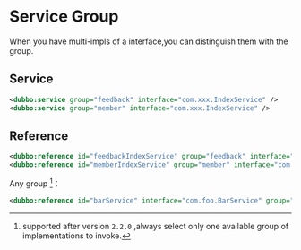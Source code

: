 # Service Group

When you have multi-impls of a interface,you can distinguish them with the group.


## Service

```xml
<dubbo:service group="feedback" interface="com.xxx.IndexService" />
<dubbo:service group="member" interface="com.xxx.IndexService" />
```

## Reference

```xml
<dubbo:reference id="feedbackIndexService" group="feedback" interface="com.xxx.IndexService" />
<dubbo:reference id="memberIndexService" group="member" interface="com.xxx.IndewxService" />
```

Any group [^1]：

```xml
<dubbo:reference id="barService" interface="com.foo.BarService" group="*" />
```

[^1]: supported after version `2.2.0` ,always select only one available group of implementations to invoke.

